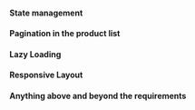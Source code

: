 #### State management
#### Pagination in the product list
#### Lazy Loading
#### Responsive Layout
#### Anything above and beyond the requirements
